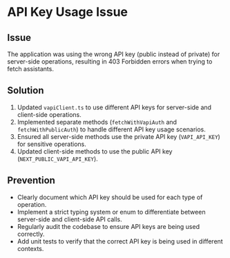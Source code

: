 # API Key Usage Issue

## Issue
The application was using the wrong API key (public instead of private) for server-side operations, resulting in 403 Forbidden errors when trying to fetch assistants.

## Solution
1. Updated `vapiClient.ts` to use different API keys for server-side and client-side operations.
2. Implemented separate methods (`fetchWithVapiAuth` and `fetchWithPublicAuth`) to handle different API key usage scenarios.
3. Ensured all server-side methods use the private API key (`VAPI_API_KEY`) for sensitive operations.
4. Updated client-side methods to use the public API key (`NEXT_PUBLIC_VAPI_API_KEY`).

## Prevention
- Clearly document which API key should be used for each type of operation.
- Implement a strict typing system or enum to differentiate between server-side and client-side API calls.
- Regularly audit the codebase to ensure API keys are being used correctly.
- Add unit tests to verify that the correct API key is being used in different contexts.